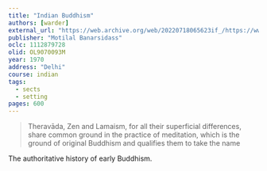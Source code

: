```yaml
---
title: "Indian Buddhism"
authors: [warder]
external_url: "https://web.archive.org/web/20220718065623if_/https://www.ahandfulofleaves.org/documents/Indian%20Buddhism_Warder_1970-2004.pdf"
publisher: "Motilal Banarsidass"
oclc: 1112879728
olid: OL9070093M
year: 1970
address: "Delhi"
course: indian
tags:
  - sects
  - setting
pages: 600
---
```


> Theravāda, Zen and Lamaism, for all their superficial differences, share common ground in the practice of meditation, which is the ground of original Buddhism and qualifies them to take the name

The authoritative history of early Buddhism.

